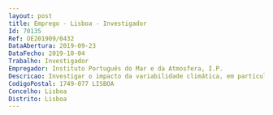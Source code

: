 ```yaml
--- 
layout: post
title: Emprego - Lisboa - Investigador
Id: 70135
Ref: OE201909/0432
DataAbertura: 2019-09-23
DataFecho: 2019-10-04
Trabalho: Investigador
Empregador: Instituto Português do Mar e da Atmosfera, I.P.
Descricao: Investigar o impacto da variabilidade climática, em particular em períodos quentes e eventos climáticos extremos do passado nas condições de produtividade primária bem como na composição e dinâmica da comunidade fitoplanctónica em áreas de afloramento costeiro, usando biomarcadores já reconhecidos bem como investigar o potencial de novos biomarcadores como indicadores principais  assegurar a capacidade operacional de Cromatografia Gasosa com Espectrometria de Massas.
CodigoPostal: 1749-077 LISBOA
Concelho: Lisboa
Distrito: Lisboa
--- 
```

